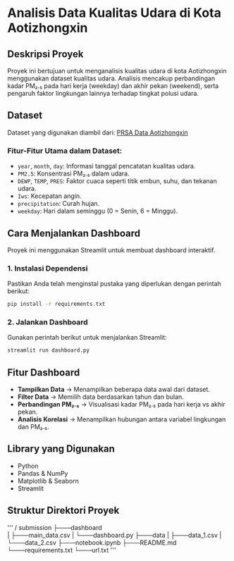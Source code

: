 # Analisis Data Kualitas Udara di Kota Aotizhongxin

## Deskripsi Proyek
Proyek ini bertujuan untuk menganalisis kualitas udara di kota Aotizhongxin menggunakan dataset kualitas udara. Analisis mencakup perbandingan kadar PM₂.₅ pada hari kerja (weekday) dan akhir pekan (weekend), serta pengaruh faktor lingkungan lainnya terhadap tingkat polusi udara.

## Dataset
Dataset yang digunakan diambil dari:
[PRSA Data Aotizhongxin](https://raw.githubusercontent.com/lailarizzah/Air-Quality-Dataset/refs/heads/main/data/PRSA_Data_Aotizhongxin.csv)

### Fitur-Fitur Utama dalam Dataset:
- `year`, `month`, `day`: Informasi tanggal pencatatan kualitas udara.
- `PM2.5`: Konsentrasi PM₂.₅ dalam udara.
- `DEWP`, `TEMP`, `PRES`: Faktor cuaca seperti titik embun, suhu, dan tekanan udara.
- `Iws`: Kecepatan angin.
- `precipitation`: Curah hujan.
- `weekday`: Hari dalam seminggu (0 = Senin, 6 = Minggu).

## Cara Menjalankan Dashboard
Proyek ini menggunakan Streamlit untuk membuat dashboard interaktif.

### 1. Instalasi Dependensi
Pastikan Anda telah menginstal pustaka yang diperlukan dengan perintah berikut:
```bash
pip install -r requirements.txt
```

### 2. Jalankan Dashboard
Gunakan perintah berikut untuk menjalankan Streamlit:
```bash
streamlit run dashboard.py
```

## Fitur Dashboard
- **Tampilkan Data** → Menampilkan beberapa data awal dari dataset.
- **Filter Data** → Memilih data berdasarkan tahun dan bulan.
- **Perbandingan PM₂.₅** → Visualisasi kadar PM₂.₅ pada hari kerja vs akhir pekan.
- **Analisis Korelasi** → Menampilkan hubungan antara variabel lingkungan dan PM₂.₅.

## Library yang Digunakan
- Python
- Pandas & NumPy
- Matplotlib & Seaborn
- Streamlit

## Struktur Direktori Proyek
'''
/ 
submission
├───dashboard       
| ├───main_data.csv
| └───dashboard.py
├───data
| ├───data_1.csv
| └───data_2.csv
├───notebook.ipynb
├───README.md
└───requirements.txt
└───url.txt
'''
